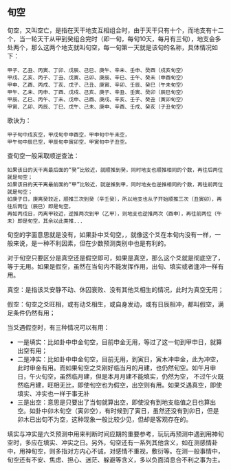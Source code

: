 ## 旬空

旬空，又叫空亡，是指在天干地支互相组合时，由于天干只有十个，而地支有十二个，当一轮天干从甲到癸组合完时（即一旬，每旬10天，每月有三旬），地支会多处两个，那么这两个地支就叫旬空，每一旬第一天就是该旬的名称，具体情况如下：
```
甲子、乙丑、丙寅、丁卯、戊辰、己巳、庚午、辛未、壬申、癸酉（戍亥旬空）
甲戍、乙亥、丙子、丁丑、戊寅、己卯、庚辰、辛巳、壬午、癸未（申酉旬空）
甲申、乙酉、丙戍、丁亥、戊子、己丑、庚寅、辛卯、壬辰、癸巳（午未旬空）
甲午、乙未、丙申、丁酉、戊戍、己亥、庚子、辛丑、壬寅、癸卯（辰巳旬空）
甲辰、乙巳、丙午、丁未、戊申、己酉、庚戍、辛亥、壬子、癸丑（寅卯旬空）
甲寅、乙卯、丙辰、丁巳、戊午、己未、庚申、辛酉、壬戍、癸亥（子丑旬空）
```

歌诀为：
```
甲子旬中戍亥空，甲戍旬中申酉空，甲申旬中午未空，
甲午旬中辰巳空，甲辰旬中寅卯空，甲寅旬中子丑空。
```
查旬空一般采取顺逆查法：
```
如果该日的天干离最后面的“癸”比较近，就顺推到癸，同时地支也顺推相同的个数，再往后两位就是旬空；
如果该日的天干离最前面的“甲”比较近，就逆推到甲，同时地支也逆推相同的个数，再往前两位就是旬空；
如庚子日，庚离癸较近，顺推三次到癸（辛壬癸），所以地支也从子开始顺推三次（丑寅卯），再往后两位（辰巳）即是旬空。
再如丙戍日，丙离甲较近，逆推两次到甲（乙甲），则地支也逆推两次（酉申），再往前两位（午未）即是旬空，其余以此类推...
```

旬空的字面意思就是没有，如果卦中爻旬空，，就像这个爻在本旬内没有一样，一般来说，是一种不利因素，但在少数预测类别中也是有利的。

对于旬空只要区分是真空还是假空即可，如果是真空，那么这个爻就是彻底空了，等于无用。如果是假空，虽然在当旬内不能发挥作用，出旬、填实或者逢冲一样有用。

真空：是指该爻安静不动、休囚衰败、没有其他爻相生的情况，此时为真空无用；

假空：旬空之爻旺相，或有动爻相生，或自身发动，或有日辰相冲，都叫假空，满足条件仍然有用；

当爻遇假空时，有三种情况可以有用：
- 一是填实：比如卦中申金旬空，目前申金无用，等过了这一旬到甲申日，就算出空有用；
- 二是冲实：比如卦中申金旬空，目前无用，到寅日，寅木冲申金，此为冲空，此时申金有用。而如果旬空之爻刚好临当月的月建，也仍然旬空。如午月申日，午火旬空，虽然临月建，但是本月月建不能填实，仍然为空， 不过午火既然临月建，旺相无比，即使旬空也为假空，出空则有用。如果爻遇真空，即使填实、冲实也一样于事无补
- 三是出空：意思是只要出了当旬就算出空，即使没有到地支临值之日也算出空。如卦中卯木旬空（寅卯空），有时候到了寅日，虽然还没有到卯日，但是卯木已出旬不为空，这种现象一般比较少见，但却是客观存在的。

填实与冲实是六爻预测中用来判断时间应期的重要参考，玩玩再预测中遇到用神旬空时，多应在填实、冲实之日。另外，旬空还有一系列其他含义，如在测感情卦中，用神旬空，则多指对方内心不诚，对感情不重视，敷衍等。在测一般事情中，旬空还有不安、焦虑、担心、迷茫、躲避等含义，多以负面消息合不利之事为主。